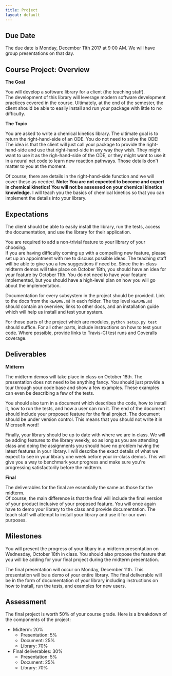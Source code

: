 ```yaml
---
title: Project
layout: default
---
```


## Due Date ##

The due date is Monday, December 11th 2017 at 9:00 AM.  We will have group 
presentations on that day.

## Course Project:  Overview

**The Goal**

You will develop a software library for a client (the teaching staff).  
The development of this library will leverage modern software development 
practices covered in the course.  Ultimately, at the end of the semester, 
the client should be able to easily install and run your package with 
little to no difficulty.

**The Topic**

You are asked to write a chemical kinetics library.  The ultimate goal is 
to return the right-hand-side of an ODE.  You do not need to solve the ODE! 
The idea is that the client will just call your package to provide the 
right-hand-side and use that right-hand-side in any way they wish.  They might 
want to use it as the righ-hand-side of the ODE, or they might want to use it 
in a neural net code to learn new reaction pathways.  Those details don't 
matter to you at the moment.

Of course, there are details in the right-hand-side function and we will 
cover these as needed.  **Note:  You are not expected to become and expert 
in chemical kinetics!  You will not be assessed on your chemical kinetics 
knowledge.**  I will teach you the basics of chemical kinetics so that you 
can implement the details into your library.

## Expectations 

The client should be able to easily install the library, run the tests, 
access the documentation, and use the library for their application.

You are required to add a non-trivial feature to your library of your choosing.  
If you are having difficulty coming up with a compelling new feature, please 
set up an appointment with me to discuss possible ideas.  The teaching staff 
will be able to give you a few suggestions if need be.  Since the in-class 
midterm demos will take place on October 18th, you should have an idea for your 
feature by October 11th.  You do not need to have your feature implemented, but 
you should have a high-level plan on how you will go about the implementation.

Documentation for every subsystem in the project should be provided. Link to the 
docs from the ``README.md`` in each folder. The top level ``README.md`` should 
contain an overview, links to other docs, and an installation guide which will help 
us install and test your system.

For those parts of the project which are modules, ``python setup.py test`` should 
suffice. For all other parts, include instructions on how to test your code. Where 
possible, provide links to Travis-CI test runs and Coveralls coverage.

## Deliverables

**Midterm**

The midterm demos will take place in class on October 18th.  The presentation does not 
need to be anything fancy.  You should just provide a tour through your code base and 
show a few examples.  These examples can even be describing a few of the tests.

You should also turn in a document which describes the code, how to install it, how 
to run the tests, and how a user can run it.  The end of the document should include 
your proposed feature for the final project.  The document should be under version 
control.  This means that you should not write it in Microsoft word!

Finally, your library should be up to date with where we are in class.  We will be 
adding features to the library weekly, so as long as you are attending class and 
doing the assignments you should have no problem having the latest features in 
your library.  I will describe the exact details of what we expect to see in your 
library one week before your in-class demos.  This will give you a way to benchmark 
your progress and make sure you're progressing satisfactorily before the midterm.

**Final**

The deliverables for the final are essentially the same as those for the midterm.  
Of course, the main difference is that the final will include the final version 
of your product inclusive of your proposed feature.  You will once again have to 
demo your library to the class and provide documentation.  The teach staff will 
attempt to install your library and use it for our own purposes.

## Milestones

You will present the progress of your libary in a midterm presentation on Wednesday, 
October 18th in class.  You should also propose the feature that you will be adding 
for your final project during the midterm presentation.

The final presentation will occur on Monday, December 11th.  This presentation will 
be a demo of your entire library.  The final deliverable will be in the form of 
documentation of your library including instructions on how to install, run the tests, 
and examples for new users.

## Assessment

The final project is worth 50% of your course grade.  Here is a breakdown of the 
components of the project:

* Midterm:  20%
  * Presentation:  5%
  * Document:  25%
  * Library:  70%
* Final deliverables:  30%
  * Presentation:  5%
  * Document:  25%
  * Library:  70%

